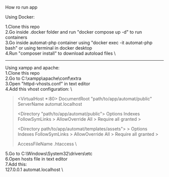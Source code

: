 How ro run app

Using Docker:

1.Clone this repo \
2.Go inside .docker folder and run "docker compose up -d" to run containers \
3.Go inside automat-php container using "docker exec -it automat-php bash" or using terminal in docker desktop \
4.Run "composer install" to download autoload files \

---------------------------------------------------------------------------------------------------------

Using xampp and apache: \
1.Clone this repo \
2.Go to C:\xampp\apache\conf\extra \
3.Open "httpd-vhosts.conf" in text editor \
4.Add this vhost configuration: \

><VirtualHost *:80>
 >   DocumentRoot "path/to/app/automat/public"
  > ServerName automat.localhost
>
 >   <Directory "path/to/app/automat/public">
  >      Options Indexes FollowSymLinks
    >     AllowOverride All
      >   Require all granted
    > </Directory>
> 
  >   <Directory path/to/app/automat/templates/assets">
    >     Options Indexes FollowSymLinks
      >   AllowOverride All
        > Require all granted
    > </Directory>
> 
  >   AccessFileName .htaccess
> </VirtualHost> \

5.Go to C:\Windows\System32\drivers\etc \
6.Open hosts file in text editor \
7.Add this: \
127.0.0.1       automat.localhost \
